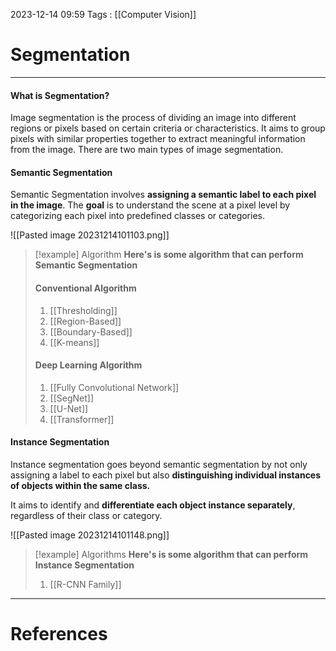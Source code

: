 2023-12-14 09:59
Tags : [[Computer Vision]]

# Segmentation
---
#### What is Segmentation?

Image segmentation is the process of dividing an image into different regions or pixels based on certain criteria or characteristics. It aims to group pixels with similar properties together to extract meaningful information from the image. There are two main types of image segmentation.

#### Semantic Segmentation

Semantic Segmentation involves **assigning a semantic label to each pixel in the image**.
The <b>goal</b> is to understand the scene at a pixel level by categorizing each pixel into predefined classes or categories. 

![[Pasted image 20231214101103.png]]

>[!example] Algorithm
><b>Here's is some algorithm that can perform Semantic Segmentation</b>
>#### Conventional Algorithm
>1. [[Thresholding]]
>2. [[Region-Based]]
>3. [[Boundary-Based]]
>4. [[K-means]]
>#### Deep Learning Algorithm
>1. [[Fully Convolutional Network]]
>2. [[SegNet]]
>3. [[U-Net]]
>4. [[Transformer]]


#### Instance Segmentation

Instance segmentation goes beyond semantic segmentation by not only assigning a label to each pixel but also **distinguishing individual instances of objects within the same class.** 

It aims to identify and **differentiate each object instance separately**, regardless of their class or category.

![[Pasted image 20231214101148.png]]

>[!example] Algorithms
><b>Here's is some algorithm that can perform Instance Segmentation</b>
>1. [[R-CNN Family]]
---
# References
